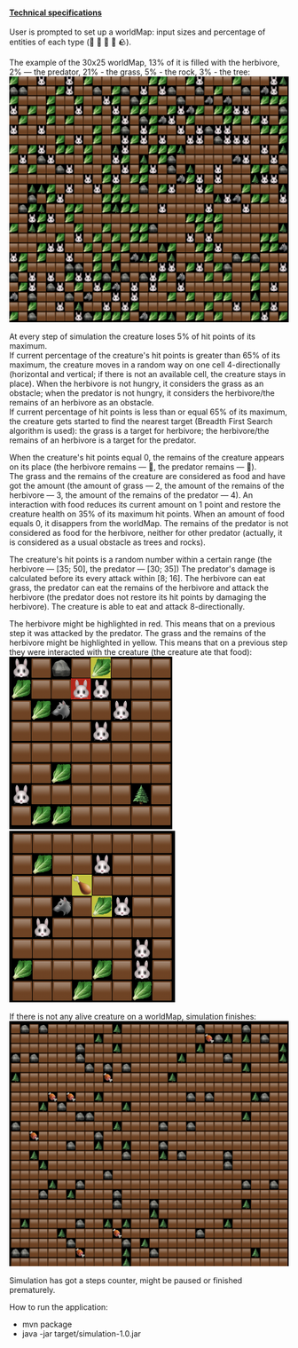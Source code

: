 #### [Technical specifications](https://zhukovsd.github.io/java-backend-learning-course/Projects/Simulation/)

User is prompted to set up a worldMap: input sizes and percentage of entities of each type (🐰 🐺 🥬 🌲 🪨).

The example of the 30x25 worldMap, 13% of it is filled with the herbivore, 2% — the predator, 21% - the grass, 5% - the rock, 
3% - the tree: <br />
![map_example_1](images/map_example_1.png)

At every step of simulation the creature loses 5% of hit points of its maximum. <br /> 
If current percentage of the creature's hit points is greater than 65% of its maximum, the creature moves in a random
way on one cell 4-directionally (horizontal and vertical; if there is not an available cell, the creature stays in place). 
When the herbivore is not hungry, it considers the grass as an obstacle; when the predator is not hungry, it considers the 
herbivore/the remains of an herbivore as an obstacle. <br /> 
If current percentage of hit points is less than or equal 65% of its maximum, the creature gets started to find the nearest 
target (Breadth First Search algorithm is used): the grass is a target for herbivore; the herbivore/the remains of 
an herbivore is a target for the predator.

When the creature's hit points equal 0, the remains of the creature appears on its place (the herbivore remains — 🍗, 
the predator remains — 🍖). <br />
The grass and the remains of the creature are considered as food and have got the amount (the amount of grass — 2, 
the amount of the remains of the herbivore — 3, the amount of the remains of the predator — 4). An interaction
with food reduces its current amount on 1 point and restore the creature health on 35% of its maximum hit points. 
When an amount of food equals 0, it disappers from the worldMap. The remains of the predator is not considered as food
for the herbivore, neither for other predator (actually, it is considered as a usual obstacle as trees and rocks).

The creature's hit points is a random number within a certain range (the herbivore — [35; 50], the predator — [30; 35])
The predator's damage is calculated before its every attack within [8; 16].
The herbivore can eat grass, the predator can eat the remains of the herbivore and attack the herbivore 
(the predator does not restore its hit points by damaging the herbivore).
The creature is able to eat and attack 8-directionally.

The herbivore might be highlighted in red. This means that on a previous step it was attacked by the predator.
The grass and the remains of the herbivore might be highlighted in yellow. This means that on a previous step 
they were interacted with the creature (the creature ate that food): <br />
![map_example_interaction_1](images/map_example_interaction_1.png) ![map_example_interaction_2](images/map_example_interaction_2.png)

If there is not any alive creature on a worldMap, simulation finishes:
![map_example_no_alive_creatures](images/map_example_no_alives.png)

Simulation has got a steps counter, might be paused or finished prematurely.

How to run the application:
- mvn package
- java -jar target/simulation-1.0.jar
